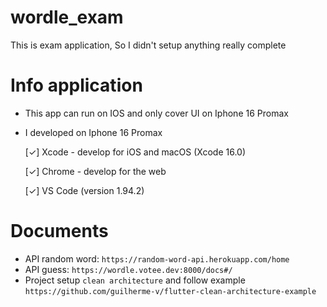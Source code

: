 # wordle_exam
This is exam application, So I didn't setup anything really complete

# Info application
- This app can run on IOS and only cover UI on Iphone 16 Promax 

- I developed on Iphone 16 Promax
  
  [✓] Xcode - develop for iOS and macOS (Xcode 16.0)

  [✓] Chrome - develop for the web

  [✓] VS Code (version 1.94.2)

# Documents
- API random word: `https://random-word-api.herokuapp.com/home`
- API guess: `https://wordle.votee.dev:8000/docs#/`
- Project setup `clean architecture` and follow example `https://github.com/guilherme-v/flutter-clean-architecture-example`
